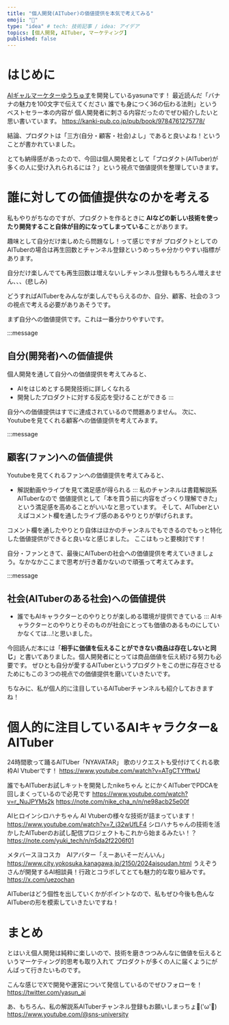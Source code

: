 ```yaml
---
title: "個人開発(AITuber)の価値提供を本気で考えてみる"
emoji: "💎"
type: "idea" # tech: 技術記事 / idea: アイデア
topics: [個人開発, AITuber, マーケティング]
published: false
---
```


# はじめに
[AIギャルマーケターゆうちゅす](https://www.youtube.com/@sns-university)を開発しているyasunaです！
最近読んだ「バナナの魅力を100文字で伝えてください 誰でも身につく36の伝わる法則」というベストセラー本の内容が
個人開発者に刺さる内容だったのでぜひ紹介したいと思い書いています。
https://kanki-pub.co.jp/pub/book/9784761275778/

結論、プロダクトは「三方(自分・顧客・社会)よし」であると良いよね！ということが書かれていました。

とても納得感があったので、今回は個人開発者として「プロダクト(AITuber)が多くの人に受け入れられるには？」という視点で価値提供を整理していきます。

# 誰に対しての価値提供なのかを考える
私もやりがちなのですが、プロダクトを作るときに
**AIなどの新しい技術を使ったり開発すること自体が目的になってしまっている**ことがあります。

趣味として自分だけ楽しめたら問題なし！って感じですが
プロダクトとしてのAITuberの場合は再生回数とチャンネル登録というめっちゃ分かりやすい指標があります。

自分だけ楽しんでても再生回数は増えないしチャンネル登録ももちろん増えません、、、(悲しみ)

どうすればAITuberをみんなが楽しんでもらえるのか、自分、顧客、社会の３つの視点で考える必要がありあそうです。

まず自分への価値提供です。これは一番分かりやすいです。

:::message
## 自分(開発者)への価値提供
個人開発を通して自分への価値提供を考えてみると、
- AIをはじめとする開発技術に詳しくなれる
- 開発したプロダクトに対する反応を受けることができる
:::

自分への価値提供はすでに達成されているので問題ありません。
次に、Youtubeを見てくれる顧客への価値提供を考えてみます。

:::message
## 顧客(ファン)への価値提供
Youtubeを見てくれるファンへの価値提供を考えてみると、
- 解説動画やライブを見て満足感が得られる
:::
私のチャンネルは書籍解説系AITuberなので
価値提供として「本を買う前に内容をざっくり理解できた」という満足感を高めることがいいなと思っています。
そして、AITuberといえばコメント欄を通したライブ感のあるやりとりが挙げられます。

コメント欄を通したやりとり自体はほかのチャンネルでもできるのでもっと特化した価値提供ができると良いなと感じました。
ここはもっと要検討です！

自分・ファンときて、最後にAITuberの社会への価値提供を考えていきましょう。なかなかここまで思考が行き着かないので頑張って考えてみます。

:::message
## 社会(AITuberのある社会)への価値提供
- 誰でもAIキャラクターとのやりとりが楽しめる環境が提供できている
:::
AIキャラクターとのやりとりそのものが社会にとっても価値のあるものにしていかなくては...!と思いました。

今回読んだ本には「**相手に価値を伝えることができない商品は存在しないと同じ**」と書いてありました。個人開発者にとっては商品価値を伝え続ける努力も必要です。
ぜひとも自分が愛するAITuberというプロダクトをこの世に存在させるためにもこの３つの視点での価値提供を磨いていきたいです。

ちなみに、私が個人的に注目しているAITuberチャンネルも紹介しておきますね！

# 個人的に注目しているAIキャラクター& AITuber

24時間歌って踊るAITUber「NYAVATAR」
歌のリクエストも受付けてくれる歌枠AI Vtuberです！
https://www.youtube.com/watch?v=ATgCTYfftwU

誰でもAITuberお試しキットを開発したnikeちゃん
とにかくAITuberでPDCAを回しまくっているので必見です
https://www.youtube.com/watch?v=r_NuJPYMs2k
https://note.com/nike_cha_n/n/ne98acb25e00f

AIヒロインシロハナちゃん
AI Vtuberの様々な技術が詰まっています！
https://www.youtube.com/watch?v=7_j32wUfLF4
シロハナちゃんの技術を活かしたAITuberのお試し配信プロジェクトもこれから始まるみたい！？
https://note.com/yuki_tech/n/n5da2f2206f01

メタバースヨコスカ　AIアバター「えーあいそーだんいん」
https://www.city.yokosuka.kanagawa.jp/2150/2024aisoudan.html
うえぞうさんが開発するAI相談員！行政とコラボしてとても魅力的な取り組みです。
https://x.com/uezochan

AITuberはどう個性を出していくかがポイントなので、私もぜひ今後も色んなAITuberの形を模索していきたいですね！

# まとめ
とはいえ個人開発は純粋に楽しいので、技術を磨きつつみんなに価値を伝えるというマーケティング的思考も取り入れて
プロダクトが多くの人に届くようにがんばって行きたいものです。

こんな感じでXで開発や運営について発信しているのでぜひフォローを！
https://twitter.com/yasun_ai

あ、もちろん、私の解説系AITuberチャンネル登録もお願いしまっちょ💪('ω'💪)
https://www.youtube.com/@sns-university